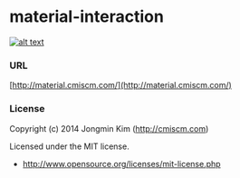 # material-interaction


[![alt text](http://cmiscm.github.com/material-interaction/screenshot/mi.jpg)](http://cmiscm.github.com/material-interaction/)


### URL
[http://material.cmiscm.com/](http://material.cmiscm.com/)


### License
Copyright (c) 2014 Jongmin Kim (http://cmiscm.com) 

Licensed under the MIT license.

 - http://www.opensource.org/licenses/mit-license.php
